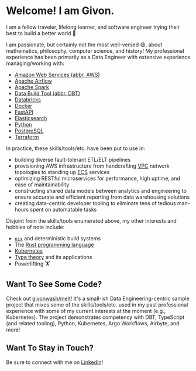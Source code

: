 # Welcome! I am Givon.

I am a fellow traveler, lifelong learner, and software engineer trying their best to build a better
world 🌱

I am passionate, but certainly not the most well-versed 😆, about mathematics, philosophy, computer
science, and history! My professional experience has been primarily as a Data Engineer with
extensive experience managing/working with:

- [Amazon Web Services (abbr. AWS)](https://aws.amazon.com/)
- [Apache Airflow](https://airflow.apache.org/)
- [Apache Spark](https://spark.apache.org/)
- [Data Build Tool (abbr. DBT)](https://www.getdbt.com/)
- [Databricks](https://www.databricks.com/)
- [Docker](https://www.docker.com/)
- [FastAPI](https://fastapi.tiangolo.com/)
- [Elasticsearch](https://www.elastic.co/elasticsearch)
- [Python](https://www.python.org/)
- [PostgreSQL](https://www.postgresql.org/)
- [Terraform](https://www.terraform.io/)

In practice, these skills/tools/etc. have been put to use in:

- building diverse fault-tolerant ETL/ELT pipelines
- provisioning AWS infrastructure from handcrafting [VPC](https://aws.amazon.com/vpc/) network
  topologies to standing up
  [ECS](https://docs.aws.amazon.com/AmazonECS/latest/developerguide/Welcome.html) services
- optimizing RESTful microservices for performance, high uptime, and ease of maintainability
- constructing shared data models between analytics and engineering to ensure accurate and efficient
  reporting from data warehousing solutions
- creating data-centric developer tooling to eliminate tens of tedious man-hours spent on
  automatable tasks

Disjoint from the skills/tools enumerated above, my other interests and hobbies of note include:

- [`nix`](https://nixos.org/) and deterministic build systems
- The [Rust programming language](https://www.rust-lang.org/)
- [Kubernetes](https://kubernetes.io/)
- [Type theory](https://en.wikipedia.org/wiki/Type_theory) and its applications
- Powerlifting 🏋️

## Want To See Some Code?

Check out [givonwash/melt](https://github.com/givonwash/melt)! It's a small-ish Data
Engineering-centric sample project that mixes some of the skills/tools/etc. used in my past
professional experience with some of my current interests at the moment (e.g., Kubernetes). The
project demonstrates competency with DBT, TypeScript (and related tooling), Python, Kubernetes, Argo
Workflows, Airbyte, and more!

## Want To Stay in Touch?

Be sure to connect with me on [LinkedIn](https://www.linkedin.com/in/givonwashington)!
